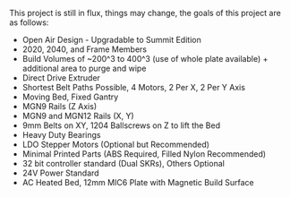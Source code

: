 This project is still in flux, things may change, the goals of this project are as follows:

- Open Air Design - Upgradable to Summit Edition
- 2020, 2040, and Frame Members
- Build Volumes of ~200^3 to 400^3 (use of whole plate available) + additional area to purge and wipe
- Direct Drive Extruder
- Shortest Belt Paths Possible, 4 Motors, 2 Per X, 2 Per Y Axis
- Moving Bed, Fixed Gantry
- MGN9 Rails (Z Axis)
- MGN9 and MGN12 Rails (X, Y)
- 9mm Belts on XY, 1204 Ballscrews on Z to lift the Bed
- Heavy Duty Bearings
- LDO Stepper Motors (Optional but Recommended)
- Minimal Printed Parts (ABS Required, Filled Nylon Recommended)
- 32 bit controller standard (Dual SKRs), Others Optional
- 24V Power Standard
- AC Heated Bed, 12mm MIC6 Plate with Magnetic Build Surface
